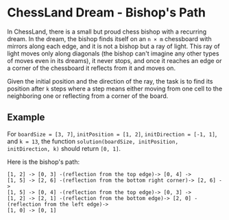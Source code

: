 # ChessLand Dream - Bishop's Path

In ChessLand, there is a small but proud chess bishop with a recurring dream. In the dream, the bishop finds itself on an `n × m` chessboard with mirrors along each edge, and it is not a bishop but a ray of light. This ray of light moves only along diagonals (the bishop can't imagine any other types of moves even in its dreams), it never stops, and once it reaches an edge or a corner of the chessboard it reflects from it and moves on.

Given the initial position and the direction of the ray, the task is to find its position after `k` steps where a step means either moving from one cell to the neighboring one or reflecting from a corner of the board.

## Example

For `boardSize = [3, 7]`, `initPosition = [1, 2]`, `initDirection = [-1, 1]`, and `k = 13`, the function `solution(boardSize, initPosition, initDirection, k)` should return `[0, 1]`.

Here is the bishop's path:

    [1, 2] -> [0, 3] -(reflection from the top edge)-> [0, 4] -> 
    [1, 5] -> [2, 6] -(reflection from the bottom right corner)-> [2, 6] ->
    [1, 5] -> [0, 4] -(reflection from the top edge)-> [0, 3] ->
    [1, 2] -> [2, 1] -(reflection from the bottom edge)-> [2, 0] -(reflection from the left edge)->
    [1, 0] -> [0, 1]